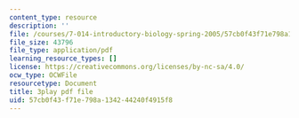 ```yaml
---
content_type: resource
description: ''
file: /courses/7-014-introductory-biology-spring-2005/57cb0f43f71e798a134244240f4915f8_gaHQ_1Sp5_s.pdf
file_size: 43796
file_type: application/pdf
learning_resource_types: []
license: https://creativecommons.org/licenses/by-nc-sa/4.0/
ocw_type: OCWFile
resourcetype: Document
title: 3play pdf file
uid: 57cb0f43-f71e-798a-1342-44240f4915f8
---
```


